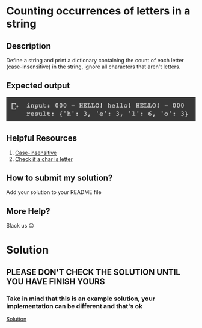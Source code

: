 # Counting occurrences of letters in a string

## Description

Define a string and print a dictionary containing the count of each letter (case-insensitive) in the string, ignore all characters that aren't letters.

## Expected output
![expected output](../../../assets/ch_00_expected.png)

## Helpful Resources

1. [Case-insensitive](https://techterms.com/definition/case-insensitive)
2. [Check if a char is letter](https://www.entechin.com/python-check-if-character-is-letter-in-string/)

## How to submit my solution?

Add your solution to your README file

## More Help?

Slack us 😉

# Solution

## PLEASE DON'T CHECK THE SOLUTION UNTIL YOU HAVE FINISH YOURS

### Take in mind that this is an example solution, your implementation can be different and that's ok

[Solution](../sol)
